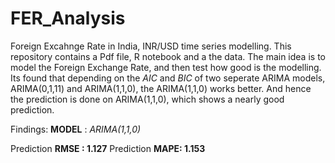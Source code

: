 # FER_Analysis
 Foreign Excahnge Rate in India, INR/USD time series modelling.
This repository contains a Pdf file, R notebook and a the data. 
The main idea is to model the Foreign Exchange Rate, and then test how good is the modelling. 
Its found that depending on the *AIC* and *BIC* of two seperate ARIMA models, ARIMA(0,1,11)
and ARIMA(1,1,0), the ARIMA(1,1,0) works better. 
And hence the prediction is done on ARIMA(1,1,0), which shows a nearly good prediction. 

Findings: 
**MODEL** : *ARIMA(1,1,0)*

Prediction **RMSE : 1.127**
Prediction **MAPE: 1.153**
